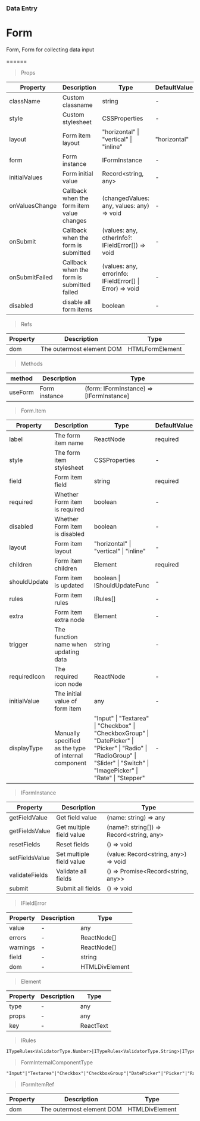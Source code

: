 ### Data Entry

# Form

Form, Form for collecting data input

======

> Props

|Property|Description|Type|DefaultValue|
|----------|-------------|------|------|
|className|Custom classname|string|-|
|style|Custom stylesheet|CSSProperties|-|
|layout|Form item layout|"horizontal" \| "vertical" \| "inline"|"horizontal"|
|form|Form instance|IFormInstance|-|
|initialValues|Form initial value|Record\<string, any\>|-|
|onValuesChange|Callback when the form item value changes|(changedValues: any, values: any) =\> void|-|
|onSubmit|Callback when the form is submitted|(values: any, otherInfo?: IFieldError\[\]) =\> void|-|
|onSubmitFailed|Callback when the form is submitted failed|(values: any, errorInfo: IFieldError\[\] \| Error) =\> void|-|
|disabled|disable all form items|boolean|-|

> Refs

|Property|Description|Type|
|----------|-------------|------|
|dom|The outermost element DOM|HTMLFormElement|

> Methods

|method|Description|Type|
|----------|-------------|------|
|useForm|Form instance|(form: IFormInstance) =\> \[IFormInstance\]|

> Form.Item

|Property|Description|Type|DefaultValue|
|----------|-------------|------|------|
|label|The form item name|ReactNode|required|
|style|The form item stylesheet|CSSProperties|-|
|field|Form item field|string|required|
|required|Whether Form item is required|boolean|-|
|disabled|Whether Form item is disabled|boolean|-|
|layout|Form item layout|"horizontal" \| "vertical" \| "inline"|-|
|children|Form item children|Element|required|
|shouldUpdate|Form item is updated|boolean \| IShouldUpdateFunc|-|
|rules|Form item rules|IRules\[\]|-|
|extra|Form item extra node|Element|-|
|trigger|The function name when updating data|string|-|
|requiredIcon|The required icon node|ReactNode|-|
|initialValue|The initial value of form item|any|-|
|displayType|Manually specified as the type of internal component|"Input" \| "Textarea" \| "Checkbox" \| "CheckboxGroup" \| "DatePicker" \| "Picker" \| "Radio" \| "RadioGroup" \| "Slider" \| "Switch" \| "ImagePicker" \| "Rate" \| "Stepper"|-|

> IFormInstance

|Property|Description|Type|
|----------|-------------|------|
|getFieldValue|Get field value|(name: string) =\> any|
|getFieldsValue|Get multiple field value|(name?: string\[\]) =\> Record\<string, any\>|
|resetFields|Reset fields|() =\> void|
|setFieldsValue|Set multiple field value|(value: Record\<string, any\>) =\> void|
|validateFields|Validate all fields|() =\> Promise\<Record\<string, any\>\>|
|submit|Submit all fields|() =\> void|

> IFieldError

|Property|Description|Type|
|----------|-------------|------|
|value|-|any|
|errors|-|ReactNode\[\]|
|warnings|-|ReactNode\[\]|
|field|-|string|
|dom|-|HTMLDivElement|

> Element

|Property|Description|Type|
|----------|-------------|------|
|type|-|any|
|props|-|any|
|key|-|ReactText|

> IRules

```
ITypeRules<ValidatorType.Number>|ITypeRules<ValidatorType.String>|ITypeRules<ValidatorType.Array>|ITypeRules<ValidatorType.Boolean>|ITypeRules<ValidatorType.Object>|ITypeRules<ValidatorType.Custom>
```

> FormInternalComponentType

```
"Input"|"Textarea"|"Checkbox"|"CheckboxGroup"|"DatePicker"|"Picker"|"Radio"|"RadioGroup"|"Slider"|"Switch"|"ImagePicker"|"Rate"|"Stepper"
```

> IFormItemRef

|Property|Description|Type|
|----------|-------------|------|
|dom|The outermost element DOM|HTMLDivElement|
